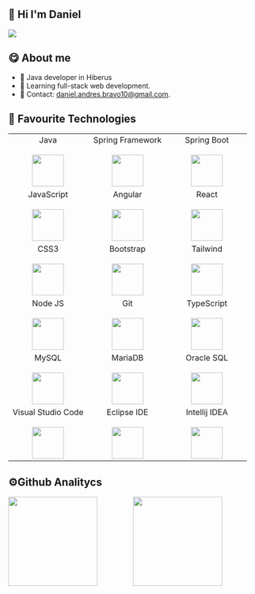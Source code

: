 ## 👋 Hi I'm Daniel
<img src="https://github.com/danielgo98/danielgo98/assets/97679916/528936fd-a95d-43f2-85a7-6cacd10a060f"></img>

## 😋 About me

  - 🔭 Java developer in Hiberus
  - 🌱 Learning full-stack web development.
  - 📩 Contact: daniel.andres.bravo10@gmail.com.

## 🚀 Favourite Technologies
<table>
  <tr>
    <td align="center" width="33%">
      <span>Java</span><br><br>
      <img height="64px" src="https://cdn.svgporn.com/logos/java.svg"></img>
    </td>
    <td align="center" width="33%">
      <span>Spring Framework</span><br><br>
      <img height="64px" src="https://cdn.svgporn.com/logos/spring-icon.svg"></img>
    </td>
    <td align="center" width="33%">
      <span>Spring Boot</span><br><br>
      <img height="64px" src="https://github.com/danielgo98/danielgo98/assets/97679916/504cbec3-1456-46bc-8b65-91c6b78ddf58"></img>
    </td>
  </tr>
  <tr>
    <td align="center" width="33%">
      <span>JavaScript</span><br><br>
      <img height="64px" src="https://cdn.svgporn.com/logos/javascript.svg"></img>
    </td>
    <td align="center" width="33%">
      <span>Angular</span><br><br>
      <img height="64px" src="https://cdn.svgporn.com/logos/angular-icon.svg"></img>
    </td>
    <td align="center" width="33%">
      <span>React</span><br><br>
      <img height="64px" src="https://cdn.svgporn.com/logos/react.svg"></img>
    </td>
  </tr>
  <tr>
    <td align="center" width="33%">
      <span>CSS3</span><br><br>
      <img height="64px" src="https://cdn.svgporn.com/logos/css-3.svg"></img>
    </td>
    <td align="center" width="33%">
      <span>Bootstrap</span><br><br>
      <img height="64px" src="https://cdn.svgporn.com/logos/bootstrap.svg">
    </td>
    <td align="center" width="33%">
      <span>Tailwind</span><br><br>
      <img height="64px" src="https://cdn.svgporn.com/logos/tailwindcss-icon.svg">
    </td>
  </tr>
  <tr>
    <td align="center" width="33%">
      <span>Node JS</span><br><br>
      <img height="64px" src="https://cdn.svgporn.com/logos/nodejs.svg"></img>
    </td>
    <td align="center" width="33%">
      <span>Git</span><br><br>
      <img height="64px" src="https://cdn.svgporn.com/logos/git-icon.svg">
    </td>
    <td align="center" width="33%">
      <span>TypeScript</span><br><br>
      <img height="64px" src="https://cdn.svgporn.com/logos/typescript-icon.svg">
    </td>
  </tr>
    <tr>
    <td align="center" width="33%">
      <span>MySQL</span><br><br>
      <img height="64px" src="https://cdn.svgporn.com/logos/mysql.svg"></img>
    </td>
    <td align="center" width="33%">
      <span>MariaDB</span><br><br>
      <img height="64px" src="https://cdn.svgporn.com/logos/mariadb-icon.svg">
    </td>
    <td align="center" width="33%">
      <span>Oracle SQL</span><br><br>
      <img height="64px" src="https://cdn.svgporn.com/logos/oracle.svg">
    </td>
  </tr>
  <tr>
    <td align="center" width="33%">
      <span>Visual Studio Code</span><br><br>
      <img height="64px" src="https://cdn.svgporn.com/logos/visual-studio-code.svg"></img>
    </td>
    <td align="center" width="33%">
      <span>Eclipse IDE</span><br><br>
      <img height="64px"  src="https://cdn.svgporn.com/logos/eclipse.svg">
    </td>
    <td align="center" width="33%">
      <span>Intellij IDEA</span><br><br>
      <img height="64px" src="https://cdn.svgporn.com/logos/intellij-idea.svg">
    </td>
  </tr>
</table>

## ⚙️Github Analitycs
<div style="display: flex; width: 100%;">
  <div style="flex: 1; height: 180px;">
    <a href="https://github.com/danielgo98">
      <img height="180em" src="https://github-readme-stats-eight-theta.vercel.app/api?username=danielgo98&show_icons=true&theme=algolia&include_all_commits=true&count_private=true&hide=stars,issues&custom_title=GitHub+Stats"/>
    </a>
  </div>
  <div style="flex: 1; height: 180px;">
    <a href="https://github.com/danielgo98">
      <img height="180em" src="https://github-readme-stats-eight-theta.vercel.app/api/top-langs/?username=danielgo98&layout=compact&langs_count=8&theme=algolia&custom_title=Languages"/>
    </a>
  </div>
</div>




<!-- <img src="https://github.com/danielgo98/danielgo98/assets/97679916/08232c3f-07b5-4a83-9e01-e01c23bc73c5"></img> -->
